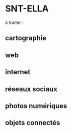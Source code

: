 # SNT-ELLA
à traiter :
## cartographie
## web
## internet
## réseaux sociaux
## photos numériques
## objets connectés
